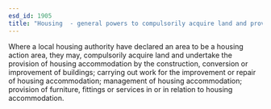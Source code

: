 ```yaml
---
esd_id: 1905
title: "Housing  - general powers to compulsorily acquire land and provide housing accommodation"
---
```


Where a local housing authority have declared an area to be a housing action area, they may, compulsorily acquire land and undertake the provision of housing accommodation by the construction, conversion or improvement of buildings; carrying out work for the improvement or repair of housing accommodation; management of housing accommodation; provision of furniture, fittings or services in or in relation to housing accommodation.

